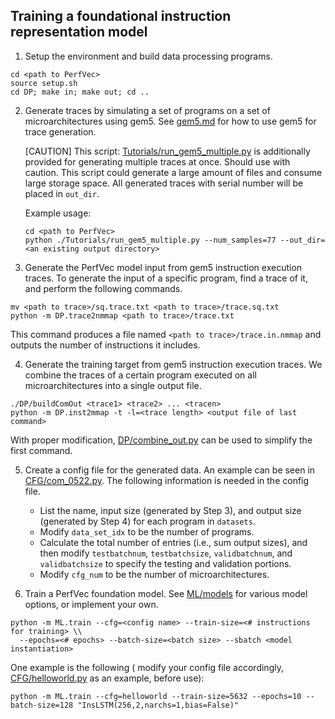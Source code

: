 ## Training a foundational instruction representation model

1. Setup the environment and build data processing programs.

```
cd <path to PerfVec>
source setup.sh
cd DP; make in; make out; cd ..
```

2. Generate traces by simulating a set of programs on a set of
microarchitectures using gem5.
See [gem5.md](gem5.md) for how to use gem5 for trace generation.

   [CAUTION] This script: [Tutorials/run_gem5_multiple.py](../Tutorials/run_gem5_multiple.py) is additionally provided for generating multiple traces at once. Should use with caution. This script could generate a large amount of files and consume large storage space. All generated traces with serial number will be placed in ```out_dir```.

   Example usage:
   ```
   cd <path to PerfVec>
   python ./Tutorials/run_gem5_multiple.py --num_samples=77 --out_dir=<an existing output directory>
   ```

   

4. Generate the PerfVec model input from gem5 instruction execution traces.
To generate the input of a specific program, find a trace of it, and perform
the following commands.

```
mv <path to trace>/sq.trace.txt <path to trace>/trace.sq.txt
python -m DP.trace2nmmap <path to trace>/trace.txt
```

This command produces a file named `<path to trace>/trace.in.nmmap` and outputs
the number of instructions it includes.

4. Generate the training target from gem5 instruction execution traces.
We combine the traces of a certain program executed on all microarchitectures
into a single output file.

```
./DP/buildComOut <trace1> <trace2> ... <tracen>
python -m DP.inst2mmap -t -l=<trace length> <output file of last command>
```

With proper modification, [DP/combine_out.py](../DP/combine_out.py) can be used
to simplify the first command.

5. Create a config file for the generated data.
An example can be seen in [CFG/com_0522.py](../CFG/com_0522.py).
The following information is needed in the config file.
    * List the name, input size (generated by Step 3), and output size (generated by Step 4)
    for each program in `datasets`.
    * Modify `data_set_idx` to be the number of programs.
    * Calculate the total number of entries (i.e., sum output sizes), and then modify
    `testbatchnum`, `testbatchsize`, `validbatchnum`, and `validbatchsize` to
    specify the testing and validation portions.
    * Modify `cfg_num` to be the number of microarchitectures.

6. Train a PerfVec foundation model.
See [ML/models](../ML/models) for various model options, or implement your own.

```
python -m ML.train --cfg=<config name> --train-size=<# instructions for training> \\
  --epochs=<# epochs> --batch-size=<batch size> --sbatch <model instantiation>
```

One example is the following ( modify your config file accordingly, [CFG/helloworld.py](../CFG/helloworld.py) as an example, before use): 
```
python -m ML.train --cfg=helloworld --train-size=5632 --epochs=10 --batch-size=128 "InsLSTM(256,2,narchs=1,bias=False)"
```
